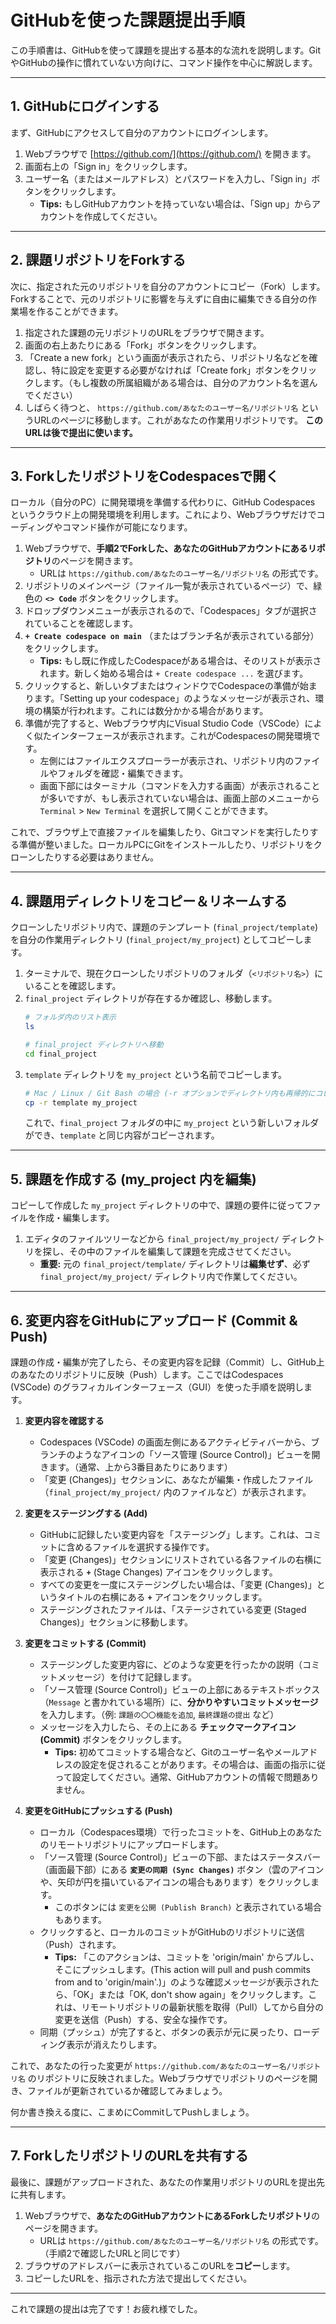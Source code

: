 # GitHubを使った課題提出手順

この手順書は、GitHubを使って課題を提出する基本的な流れを説明します。GitやGitHubの操作に慣れていない方向けに、コマンド操作を中心に解説します。

---

## 1. GitHubにログインする

まず、GitHubにアクセスして自分のアカウントにログインします。

1.  Webブラウザで [https://github.com/](https://github.com/) を開きます。
2.  画面右上の「Sign in」をクリックします。
3.  ユーザー名（またはメールアドレス）とパスワードを入力し、「Sign in」ボタンをクリックします。
    * **Tips:** もしGitHubアカウントを持っていない場合は、「Sign up」からアカウントを作成してください。

---

## 2. 課題リポジトリをForkする

次に、指定された元のリポジトリを自分のアカウントにコピー（Fork）します。Forkすることで、元のリポジトリに影響を与えずに自由に編集できる自分の作業場を作ることができます。

1.  指定された課題の元リポジトリのURLをブラウザで開きます。
2.  画面の右上あたりにある「Fork」ボタンをクリックします。
3.  「Create a new fork」という画面が表示されたら、リポジトリ名などを確認し、特に設定を変更する必要がなければ「Create fork」ボタンをクリックします。（もし複数の所属組織がある場合は、自分のアカウント名を選んでください）
4.  しばらく待つと、 `https://github.com/あなたのユーザー名/リポジトリ名` というURLのページに移動します。これがあなたの作業用リポジトリです。 **このURLは後で提出に使います。**

---

## 3. ForkしたリポジトリをCodespacesで開く

ローカル（自分のPC）に開発環境を準備する代わりに、GitHub Codespaces というクラウド上の開発環境を利用します。これにより、Webブラウザだけでコーディングやコマンド操作が可能になります。

1.  Webブラウザで、**手順2でForkした、あなたのGitHubアカウントにあるリポジトリ**のページを開きます。
    * URLは `https://github.com/あなたのユーザー名/リポジトリ名` の形式です。
2.  リポジトリのメインページ（ファイル一覧が表示されているページ）で、緑色の **`<> Code`** ボタンをクリックします。
3.  ドロップダウンメニューが表示されるので、「Codespaces」タブが選択されていることを確認します。
4.  **`+ Create codespace on main`** （またはブランチ名が表示されている部分）をクリックします。
    * **Tips:** もし既に作成したCodespaceがある場合は、そのリストが表示されます。新しく始める場合は `+ Create codespace ...` を選びます。
5.  クリックすると、新しいタブまたはウィンドウでCodespaceの準備が始まります。「Setting up your codespace」のようなメッセージが表示され、環境の構築が行われます。これには数分かかる場合があります。
6.  準備が完了すると、Webブラウザ内にVisual Studio Code（VSCode）によく似たインターフェースが表示されます。これがCodespacesの開発環境です。
    * 左側にはファイルエクスプローラーが表示され、リポジトリ内のファイルやフォルダを確認・編集できます。
    * 画面下部にはターミナル（コマンドを入力する画面）が表示されることが多いですが、もし表示されていない場合は、画面上部のメニューから `Terminal` > `New Terminal` を選択して開くことができます。

これで、ブラウザ上で直接ファイルを編集したり、Gitコマンドを実行したりする準備が整いました。ローカルPCにGitをインストールしたり、リポジトリをクローンしたりする必要はありません。


---

## 4. 課題用ディレクトリをコピー＆リネームする

クローンしたリポジトリ内で、課題のテンプレート (`final_project/template`) を自分の作業用ディレクトリ (`final_project/my_project`) としてコピーします。

1.  ターミナルで、現在クローンしたリポジトリのフォルダ（`<リポジトリ名>`）にいることを確認します。
2.  `final_project` ディレクトリが存在するか確認し、移動します。
    ```bash
    # フォルダ内のリスト表示
    ls

    # final_project ディレクトリへ移動
    cd final_project
    ```
3.  `template` ディレクトリを `my_project` という名前でコピーします。
    ```bash
    # Mac / Linux / Git Bash の場合 (-r オプションでディレクトリ内も再帰的にコピー)
    cp -r template my_project
    ```
    これで、`final_project` フォルダの中に `my_project` という新しいフォルダができ、`template` と同じ内容がコピーされます。

---

## 5. 課題を作成する (my_project 内を編集)

コピーして作成した `my_project` ディレクトリの中で、課題の要件に従ってファイルを作成・編集します。

1.  エディタのファイルツリーなどから `final_project/my_project/` ディレクトリを探し、その中のファイルを編集して課題を完成させてください。
    * **重要:** 元の `final_project/template/` ディレクトリは**編集せず**、必ず `final_project/my_project/` ディレクトリ内で作業してください。

---

## 6. 変更内容をGitHubにアップロード (Commit & Push)

課題の作成・編集が完了したら、その変更内容を記録（Commit）し、GitHub上のあなたのリポジトリに反映（Push）します。ここではCodespaces (VSCode) のグラフィカルインターフェース（GUI）を使った手順を説明します。

1.  **変更内容を確認する**
    * Codespaces (VSCode) の画面左側にあるアクティビティバーから、ブランチのようなアイコンの「ソース管理 (Source Control)」ビューを開きます。（通常、上から3番目あたりにあります）
    * 「変更 (Changes)」セクションに、あなたが編集・作成したファイル（`final_project/my_project/` 内のファイルなど）が表示されます。

2.  **変更をステージングする (Add)**
    * GitHubに記録したい変更内容を「ステージング」します。これは、コミットに含めるファイルを選択する操作です。
    * 「変更 (Changes)」セクションにリストされている各ファイルの右横に表示される **`+`** (Stage Changes) アイコンをクリックします。
    * すべての変更を一度にステージングしたい場合は、「変更 (Changes)」というタイトルの右横にある **`+`** アイコンをクリックします。
    * ステージングされたファイルは、「ステージされている変更 (Staged Changes)」セクションに移動します。

3.  **変更をコミットする (Commit)**
    * ステージングした変更内容に、どのような変更を行ったかの説明（コミットメッセージ）を付けて記録します。
    * 「ソース管理 (Source Control)」ビューの上部にあるテキストボックス（`Message` と書かれている場所）に、**分かりやすいコミットメッセージ**を入力します。（例: `課題の〇〇機能を追加`, `最終課題の提出` など）
    * メッセージを入力したら、その上にある **チェックマークアイコン (Commit)** ボタンをクリックします。
        * **Tips:** 初めてコミットする場合など、Gitのユーザー名やメールアドレスの設定を促されることがあります。その場合は、画面の指示に従って設定してください。通常、GitHubアカウントの情報で問題ありません。

4.  **変更をGitHubにプッシュする (Push)**
    * ローカル（Codespaces環境）で行ったコミットを、GitHub上のあなたのリモートリポジトリにアップロードします。
    * 「ソース管理 (Source Control)」ビューの下部、またはステータスバー（画面最下部）にある **`変更の同期 (Sync Changes)`** ボタン（雲のアイコンや、矢印が円を描いているアイコンの場合もあります）をクリックします。
        * このボタンには `変更を公開 (Publish Branch)` と表示されている場合もあります。
    * クリックすると、ローカルのコミットがGitHubのリポジトリに送信（Push）されます。
        * **Tips:** 「このアクションは、コミットを 'origin/main' からプルし、そこにプッシュします。(This action will pull and push commits from and to 'origin/main'.)」のような確認メッセージが表示されたら、「OK」または「OK, don't show again」をクリックします。これは、リモートリポジトリの最新状態を取得（Pull）してから自分の変更を送信（Push）する、安全な操作です。
    * 同期（プッシュ）が完了すると、ボタンの表示が元に戻ったり、ローディング表示が消えたりします。

これで、あなたの行った変更が `https://github.com/あなたのユーザー名/リポジトリ名` のリポジトリに反映されました。Webブラウザでリポジトリのページを開き、ファイルが更新されているか確認してみましょう。  

何か書き換える度に、こまめにCommitしてPushしましょう。


---

## 7. ForkしたリポジトリのURLを共有する

最後に、課題がアップロードされた、あなたの作業用リポジトリのURLを提出先に共有します。

1.  Webブラウザで、**あなたのGitHubアカウントにあるForkしたリポジトリ**のページを開きます。
    * URLは `https://github.com/あなたのユーザー名/リポジトリ名` の形式です。（手順2で確認したURLと同じです）
2.  ブラウザのアドレスバーに表示されているこのURLを**コピー**します。
3.  コピーしたURLを、指示された方法で提出してください。

---

これで課題の提出は完了です！お疲れ様でした。

